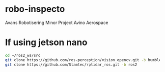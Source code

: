 # robo-inspecto
Avans Robotisering Minor Project Avino Aerospace

# If using jetson nano
```bash
cd ~/ros2_ws/src
git clone https://github.com/ros-perception/vision_opencv.git -b humble
git clone https://github.com/Slamtec/rplidar_ros.git -b ros2
```
